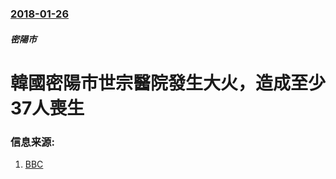 ### [2018-01-26](/news/2018/01/26/index.md)

##### 密陽市
# 韓國密陽市世宗醫院發生大火，造成至少37人喪生 




### 信息来源:

1. [BBC](http://www.bbc.com/news/world-asia-42828023)
